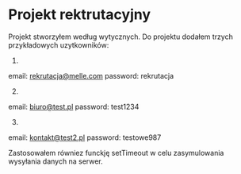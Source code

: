 # Projekt rektrutacyjny

Projekt stworzyłem według wytycznych. Do projektu dodałem trzych przykładowych uzytkowników:

1.
email: rekrutacja@melle.com
password: rekrutacja

2.
email: biuro@test.pl
password: test1234

3.
email: kontakt@test2.pl
password: testowe987

Zastosowałem równiez funckję setTimeout w celu zasymulowania wysyłania danych na serwer.
